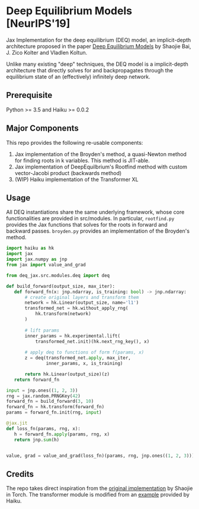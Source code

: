# Deep Equilibrium Models [NeurIPS'19]
Jax Implementation for the deep equilibrium (DEQ) model, an implicit-depth architecture proposed in the paper [Deep Equilibrium Models](https://arxiv.org/abs/1909.01377) by Shaojie Bai, J. Zico Kolter and Vladlen Koltun.

Unlike many existing "deep" techniques, the DEQ model is a implicit-depth architecture that directly solves for and backpropagates through the equilibrium state of an (effectively) infinitely deep network. 

## Prerequisite
Python >= 3.5 and Haiku >= 0.0.2

## Major Components
This repo provides the following re-usable components:

1. Jax implementation of the Broyden's method, a quasi-Newton method for finding roots in k variables. This method is JIT-able.
2. Jax implementation of DeepEquilbrium's Rootfind method with custom vector-Jacobi product (backwards method)
3. (WIP) Haiku implementation of the Transformer XL

## Usage
All DEQ instantiations share the same underlying framework, whose core functionalities are provided in src/modules.
In particular, `rootfind.py` provides the Jax functions that solves for the roots in forward and backward passes. `broyden.py` provides an implementation of the Broyden's method.

 ```python
import haiku as hk
import jax
import jax.numpy as jnp
from jax import value_and_grad

from deq_jax.src.modules.deq import deq

def build_forward(output_size, max_iter):
    def forward_fn(x: jnp.ndarray, is_training: bool) -> jnp.ndarray:
        # create original layers and transform them 
        network = hk.Linear(output_size, name='l1')
        transformed_net = hk.without_apply_rng(
            hk.transform(network)
        )
        
        # lift params
        inner_params = hk.experimental.lift(
            transformed_net.init)(hk.next_rng_key(), x)
        
        # apply deq to functions of form f(params, x)
        z = deq(transformed_net.apply, max_iter,
                inner_params, x, is_training)

        return hk.Linear(output_size)(z)
    return forward_fn

input = jnp.ones((1, 2, 3))
rng = jax.random.PRNGKey(42)
forward_fn = build_forward(3, 10)
forward_fn = hk.transform(forward_fn)
params = forward_fn.init(rng, input)

@jax.jit
def loss_fn(params, rng, x):
    h = forward_fn.apply(params, rng, x)
    return jnp.sum(h)


value, grad = value_and_grad(loss_fn)(params, rng, jnp.ones((1, 2, 3)))
```
## Credits
The repo takes direct inspiration from the [original implementation](https://github.com/locuslab/deq/tree/master) by Shaojie in Torch. The transformer module is modified from an [example](https://github.com/deepmind/dm-haiku/blob/master/examples/transformer/model.py) provided by Haiku.